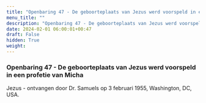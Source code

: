 ```yaml
---
title: "Openbaring 47 - De geboorteplaats van Jezus werd voorspeld in een profetie van Micha"
menu_title: ""
description: "Openbaring 47 - De geboorteplaats van Jezus werd voorspeld in een profetie van Micha"
date: 2024-02-01 06:00:01+00:47
draft: False
hidden: True
weight:
---
```

### Openbaring 47 - De geboorteplaats van Jezus werd voorspeld in een profetie van Micha

Jezus - ontvangen door Dr. Samuels op 3 februari 1955, Washington, DC, USA.
